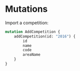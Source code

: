 # Mutations

Import a competition:

```graphql
mutation AddCompetition {
    addCompetition(id: "2016") {
        id
        name
        code
        areaName
    }
}
```
